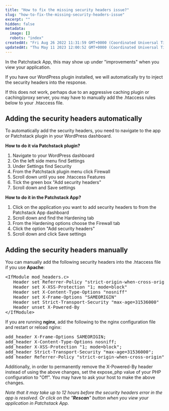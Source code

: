 ```yaml
---
title: "How to fix the missing security headers issue?"
slug: "how-to-fix-the-missing-security-headers-issue"
excerpt: ""
hidden: false
metadata: 
  image: []
  robots: "index"
createdAt: "Fri Aug 26 2022 11:31:59 GMT+0000 (Coordinated Universal Time)"
updatedAt: "Thu May 11 2023 12:00:52 GMT+0000 (Coordinated Universal Time)"
---
```

In the Patchstack App, this may show up under "improvements" when you view your application.

If you have our WordPress plugin installed, we will automatically try to inject the security headers into the response.

If this does not work, perhaps due to an aggressive caching plugin or caching/proxy server, you may have to manually add the .htaccess rules below to your .htaccess file. 

## Adding the security headers automatically

To automatically add the security headers, you need to navigate to the app or Patchstack plugin in your WordPress dashboard. 

<b>How to do it via Patchstack plugin?</b>

<ol><li>
Navigate to your WordPress dashboard</li>
<li>On the left side menu find Settings</li>
<li>Under Settings find Security</li>
<li>From the Patchstack plugin menu click Firewall </li>
<li>Scroll down until you see .htaccess Features</li>
<li>Tick the green box "Add security headers" </li>
<li>Scroll down and Save settings</li></ol>

<b>How to do it in the Patchstack App? </b>

<ol>
<li>Click on the application you want to add security headers to from the Patchstack App dashboard</li>
<li>Scroll down and find the Hardening tab </li>
<li>From the Hardening options choose the Firewall tab</li>
<li>Click the option "Add security headers"</li>
<li>Scroll down and click Save settings</li></ol>

## Adding the security headers manually

You can manually add the following security headers into the .htaccess file if you use <b>Apache</b>:

<pre>
&lt;IfModule mod_headers.c&gt;
   Header set Referrer-Policy "strict-origin-when-cross-origin"
   Header set X-XSS-Protection "1; mode=block"
   Header set X-Content-Type-Options "nosniff"
   Header set X-Frame-Options "SAMEORIGIN"
   Header set Strict-Transport-Security "max-age=31536000"
   Header unset X-Powered-By
&lt;/IfModule&gt;</pre>

If you are running <b>nginx</b>, add the following to the nginx configuration file and restart or reload nginx:  

<pre>add_header X-Frame-Options SAMEORIGIN;  
add_header X-Content-Type-Options nosniff;  
add_header X-XSS-Protection "1; mode=block";  
add_header Strict-Transport-Security "max-age=31536000";  
add_header Referrer-Policy "strict-origin-when-cross-origin";</pre>

Additionally, in order to permanently remove the X-Powered-By header instead of using the above changes, set the expose_php value of your PHP configuration to "Off". You may have to ask your host to make the above changes.

<i>Note that it may take up to 12 hours before the security headers error in the app is resolved. Or click on the "<b>Rescan</b>" button when you view your application in Patchstack App.</i>
